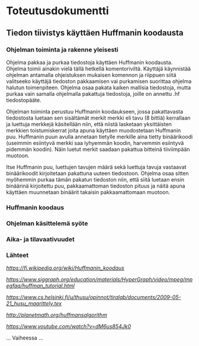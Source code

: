 # Toteutusdokumentti
## Tiedon tiivistys käyttäen Huffmanin koodausta
 

### Ohjelman toiminta ja rakenne yleisesti

Ohjelma pakkaa ja purkaa tiedostoja käyttäen Huffmanin koodausta. Ohjelma toimii ainakin vielä tällä hetkellä komentoriviltä.
Käyttäjä käynnistää ohjelman antamalla ohjeistuksen mukaisen komennon ja riippuen siitä valitseeko käyttäjä tiedoston pakkaamisen vai purkamisen suorittaa ohjelma halutun toimenpiteen. Ohjelma osaa pakata kaiken mallisia tiedostoja, mutta purkaa vain samalla ohjelmalla pakattuja tiedostoja, joille on annettu .hf tiedostopääte.

Ohjelman toiminta perustuu Huffmanin koodaukseen, jossa pakattavasta tiedostosta luetaan sen sisältämät merkit merkki eli tavu (8 bittiä) kerrallaan ja luettuja merkkejä käsitellään niin, että niistä lasketaan yksittäisten merkkien toistumiskerrat joita apuna käyttäen muodostetaan Huffmanin puu. Huffmanin puun avulla annetaan tietylle merkille aina tietty binäärikoodi (useimmin esiintyvä merkki saa lyhyemmän koodin, harvemmin esiintyvä pidemmän koodin). Näin luetut merkit saadaan pakattua bitteinä tiiviimpään muotoon.

Itse Huffmanin puu, luettujen tavujen määrä sekä luettuja tavuja vastaavat binäärikoodit kirjoitetaan pakattuna uuteen tiedostoon. Ohjelma osaa sitten myöhemmin purkaa tämän pakatun tiedoston niin, että siitä luetaan ensin binäärinä kirjoitettu puu, pakkaamattoman tiedoston pituus ja näitä apuna käyttäen muunnetaan binäärit takaisin pakkaamattomaan muotoon. 



### Huffmanin koodaus



### Ohjelman käsittelemä syöte



### Aika- ja tilavaativuudet



### Lähteet

*https://fi.wikipedia.org/wiki/Huffmanin_koodaus*

*https://www.siggraph.org/education/materials/HyperGraph/video/mpeg/mpegfaq/huffman_tutorial.html*

*https://www.cs.helsinki.fi/u/thusu/opinnot/tiralab/documents/2009-05-21_husu_maarittely.tex*

*http://planetmath.org/huffmansalgorithm*

*https://www.youtube.com/watch?v=dM6us854Jk0*




... Vaiheessa ...
